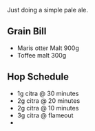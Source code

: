 Just doing a simple pale ale.

Grain Bill
-----

* Maris otter Malt 900g
* Toffee malt 300g


Hop Schedule
-------------
* 1g citra @ 30 minutes
* 2g citra @ 20 minutes
* 2g citra @ 10 minutes
* 3g citra @ flameout
* 

